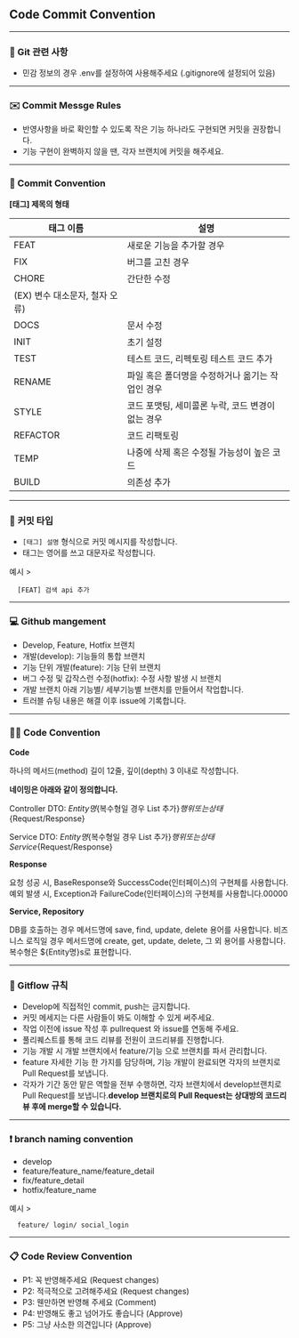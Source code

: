 ## **Code Commit Convention**

---

### **📌 Git 관련 사항**

- 민감 정보의 경우 .env를 설정하여 사용해주세요 (.gitignore에 설정되어 있음)

---

### **✉️ Commit Messge Rules**

- 반영사항을 바로 확인할 수 있도록 작은 기능 하나라도 구현되면 커밋을 권장합니다.
- 기능 구현이 완벽하지 않을 땐, 각자 브랜치에 커밋을 해주세요.

---

### **📌 Commit Convention**

**[태그] 제목의 형태**

| 태그 이름 | 설명 |
| --- | --- |
| FEAT | 새로운 기능을 추가할 경우 |
| FIX | 버그를 고친 경우 |
| CHORE | 간단한 수정 
(EX) 변수 대소문자, 철자 오류) |
| DOCS | 문서 수정 |
| INIT | 초기 설정 |
| TEST | 테스트 코드, 리펙토링 테스트 코드 추가 |
| RENAME | 파일 혹은 폴더명을 수정하거나 옮기는 작업인 경우 |
| STYLE | 코드 포맷팅, 세미콜론 누락, 코드 변경이 없는 경우 |
| REFACTOR | 코드 리팩토링 |
| TEMP | 나중에 삭제 혹은 수정될 가능성이 높은 코드 |
| BUILD | 의존성 추가 |

---

### 📌 **커밋 타입**

- `[태그] 설명` 형식으로 커밋 메시지를 작성합니다.
- 태그는 영어를 쓰고 대문자로 작성합니다.

예시 >

```
  [FEAT] 검색 api 추가

```

---

### **💻 Github mangement**

- Develop, Feature, Hotfix 브랜치
- 개발(develop): 기능들의 통합 브랜치
- 기능 단위 개발(feature): 기능 단위 브랜치
- 버그 수정 및 갑작스런 수정(hotfix): 수정 사항 발생 시 브랜치
- 개발 브랜치 아래 기능별/ 세부기능별 브랜치를 만들어서 작업합니다.
- 트러블 슈팅 내용은 해결 이후 issue에 기록합니다.

---

### **✍🏻 Code Convention**

**Code**

하나의 메서드(method) 길이 12줄, 깊이(depth) 3 이내로 작성합니다.

**네이밍은 아래와 같이 정의합니다.**

Controller DTO: ${Entity명}${복수형일 경우 List 추가}${행위 또는 상태}${Request/Response}

Service DTO: ${Entity명}${복수형일 경우 List 추가}${행위 또는 상태}Service${Request/Response}

**Response**

요청 성공 시, BaseResponse와 SuccessCode(인터페이스)의 구현체를 사용합니다. 예외 발생 시, Exception과 FailureCode(인터페이스)의 구현체를 사용합니다.00000

**Service, Repository**

DB를 호출하는 경우 메서드명에 save, find, update, delete 용어를 사용합니다. 비즈니스 로직일 경우 메서드명에 create, get, update, delete, 그 외 용어를 사용합니다. 복수형은 ${Entity명}s로 표현합니다.

---

### **📍 Gitflow 규칙**

- Develop에 직접적인 commit, push는 금지합니다.
- 커밋 메세지는 다른 사람들이 봐도 이해할 수 있게 써주세요.
- 작업 이전에 issue 작성 후 pullrequest 와 issue를 연동해 주세요.
- 풀리퀘스트를 통해 코드 리뷰를 전원이 코드리뷰를 진행합니다.
- 기능 개발 시 개발 브랜치에서 feature/기능 으로 브랜치를 파서 관리합니다.
- feature 자세한 기능 한 가지를 담당하며, 기능 개발이 완료되면 각자의 브랜치로 Pull Request를 보냅니다.
- 각자가 기간 동안 맡은 역할을 전부 수행하면, 각자 브랜치에서 develop브랜치로 Pull Request를 보냅니다.**develop 브랜치로의 Pull Request는 상대방의 코드리뷰 후에 merge할 수 있습니다.**

---

### **❗️ branch naming convention**

- develop
- feature/feature_name/feature_detail
- fix/feature_detail
- hotfix/feature_name

예시 >

```
  feature/ login/ social_login
```

---

### **📋 Code Review Convention**

- P1: 꼭 반영해주세요 (Request changes)
- P2: 적극적으로 고려해주세요 (Request changes)
- P3: 웬만하면 반영해 주세요 (Comment)
- P4: 반영해도 좋고 넘어가도 좋습니다 (Approve)
- P5: 그냥 사소한 의견입니다 (Approve)
